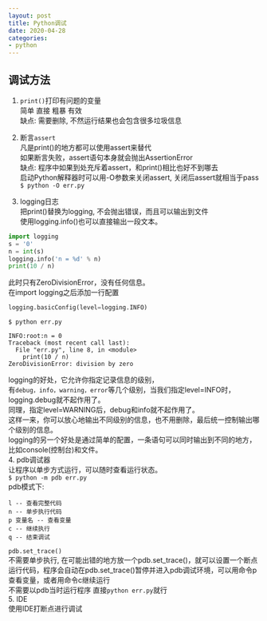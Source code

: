 ```yaml
---
layout: post
title: Python调试
date: 2020-04-28
categories:
- python
---
```

## 调试方法
1. `print()`打印有问题的变量<br>
简单 直接 粗暴 有效<br>
缺点: 需要删除, 不然运行结果也会包含很多垃圾信息<br>
2. 断言`assert`<br>
凡是print()的地方都可以使用assert来替代<br>
如果断言失败，assert语句本身就会抛出AssertionError<br>
缺点: 程序中如果到处充斥着assert，和print()相比也好不到哪去<br>
启动Python解释器时可以用-O参数来关闭assert, 关闭后assert就相当于pass<br>
`$ python -O err.py`<br>

3. logging日志<br>
把print()替换为logging, 不会抛出错误，而且可以输出到文件<br>
使用logging.info()也可以直接输出一段文本。<br>
```python
import logging
s = '0'
n = int(s)
logging.info('n = %d' % n)
print(10 / n)
```
此时只有ZeroDivisionError，没有任何信息。<br>
在import logging之后添加一行配置<br>
```python
logging.basicConfig(level=logging.INFO)
```
`$ python err.py`<br>
```
INFO:root:n = 0
Traceback (most recent call last):
  File "err.py", line 8, in <module>
    print(10 / n)
ZeroDivisionError: division by zero
```
logging的好处，它允许你指定记录信息的级别，<br>
有`debug，info，warning，error`等几个级别，当我们指定level=INFO时，logging.debug就不起作用了。<br>
同理，指定level=WARNING后，debug和info就不起作用了。<br>
这样一来，你可以放心地输出不同级别的信息，也不用删除，最后统一控制输出哪个级别的信息。<br>
logging的另一个好处是通过简单的配置，一条语句可以同时输出到不同的地方，比如console(控制台)和文件。<br>
4. pdb调试器<br>
让程序以单步方式运行，可以随时查看运行状态。<br>
`$ python -m pdb err.py`<br>
pdb模式下:<br>
```>
l -- 查看完整代码
n -- 单步执行代码
p 变量名 -- 查看变量
c -- 继续执行
q -- 结束调试
```
`pdb.set_trace()`<br>
不需要单步执行, 在可能出错的地方放一个pdb.set_trace()，就可以设置一个断点<br>
运行代码，程序会自动在pdb.set_trace()暂停并进入pdb调试环境，可以用命令p查看变量，或者用命令c继续运行<br>
不需要以pdb当时运行程序 直接`python err.py`就行<br>
5. IDE<br>
使用IDE打断点进行调试<br>

